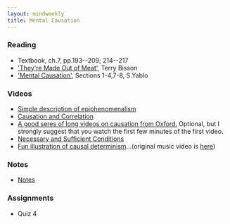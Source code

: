```yaml
---
layout: mindweekly
title: Mental Causation
---
```


### Reading
+ Textbook, ch.7, pp.193--209; 214--217
+ ['They're Made Out of Meat',](http://www.terrybisson.com/page6/page6.html) Terry Bisson
+ ['Mental Causation',](/self/causation/Yablo.pdf) Sections 1-4,7-8, S.Yablo


### Videos
+ [Simple description of epiphenomenalism](https://www.youtube.com/watch?v=hHtWWDFwS1U) 
+ [Causation and Correlation](https://www.youtube.com/watch?v=U-_f8RQIIiw)
+ [A good seres of long videos on causation from Oxford.](https://www.youtube.com/watch?v=zglGqz9gHg0&list=PLBHxLhKiPKxC4gD_Jys3bsfprad70EGZu) Optional, but I strongly suggest that you watch the first few minutes of the first video.
+ [Necessary and Sufficient Conditions](https://www.youtube.com/watch?v=5LqNm9d2__I)
+ [Fun illustration of causal determinism](https://vimeo.com/114396910)...(original music video is [here](https://www.youtube.com/watch?v=qybUFnY7Y8w))


### Notes
+ [Notes](notes)


### Assignments
+ Quiz 4


